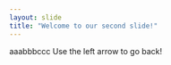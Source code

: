 ```yaml
---
layout: slide
title: "Welcome to our second slide!"
---
```

aaabbbccc
Use the left arrow to go back!

